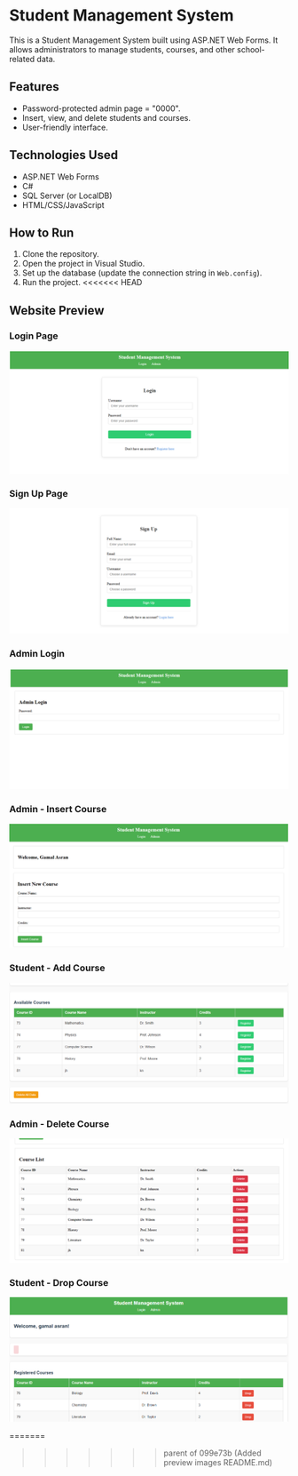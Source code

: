 # Student Management System

This is a Student Management System built using ASP.NET Web Forms. It allows administrators to manage students, courses, and other school-related data.

## Features
- Password-protected admin page = "0000".
- Insert, view, and delete students and courses.
- User-friendly interface.

## Technologies Used
- ASP.NET Web Forms
- C#
- SQL Server (or LocalDB)
- HTML/CSS/JavaScript

## How to Run
1. Clone the repository.
2. Open the project in Visual Studio.
3. Set up the database (update the connection string in `Web.config`).
4. Run the project.
<<<<<<< HEAD

## Website Preview

### Login Page
![Login Page](StudentManagement/Images/Login.png.png)

### Sign Up Page
![Sign Up Page](StudentManagement/Images/Sign-Up.png.png)

### Admin Login
![Admin Login](StudentManagement/Images/Admin-Password-0000.png.png)

### Admin - Insert Course
![Admin - Insert Course](StudentManagement/Images/Admin-Insert-Course.png.png)

### Student - Add Course
![Student - Add Course](StudentManagement/Images/Student-Add-Course.png.png)

### Admin - Delete Course
![Admin - Delete Course](StudentManagement/Images/Admin-Delete-Course.png.png)

### Student - Drop Course
![Student - Drop Course](StudentManagement/Images/Student-Drop-Course.png.png)

=======
>>>>>>> parent of 099e73b (Added preview images README.md)
